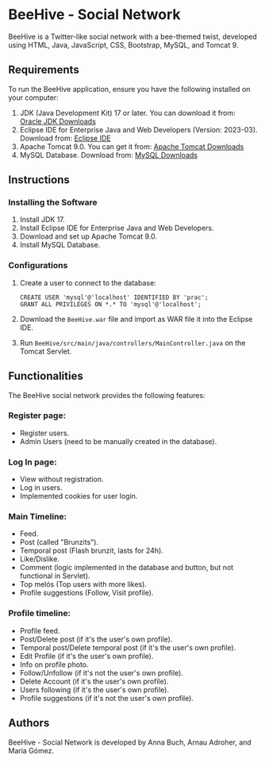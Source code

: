 # BeeHive - Social Network

BeeHive is a Twitter-like social network with a bee-themed twist, developed using HTML, Java, JavaScript, CSS, Bootstrap, MySQL, and Tomcat 9.

## Requirements
To run the BeeHive application, ensure you have the following installed on your computer:

1. JDK (Java Development Kit) 17 or later. You can download it from: [Oracle JDK Downloads](https://www.oracle.com/java/technologies/downloads/#jdk17-windows)
2. Eclipse IDE for Enterprise Java and Web Developers (Version: 2023-03). Download from: [Eclipse IDE](https://eclipseide.org/)
3. Apache Tomcat 9.0. You can get it from: [Apache Tomcat Downloads](https://tomcat.apache.org/download-90.cgi)
4. MySQL Database. Download from: [MySQL Downloads](https://dev.mysql.com/downloads/mysql/)

## Instructions
### Installing the Software
1. Install JDK 17.
2. Install Eclipse IDE for Enterprise Java and Web Developers.
3. Download and set up Apache Tomcat 9.0.
4. Install MySQL Database.

### Configurations
1. Create a user to connect to the database:
   ```
   CREATE USER 'mysql'@'localhost' IDENTIFIED BY 'prac';
   GRANT ALL PRIVILEGES ON *.* TO 'mysql'@'localhost';
   ```

2. Download the `BeeHive.war` file and import as WAR file it into the Eclipse IDE.
3. Run `BeeHive/src/main/java/controllers/MainController.java` on the Tomcat Servlet.

## Functionalities
The BeeHive social network provides the following features:

### Register page:
- Register users.
- Admin Users (need to be manually created in the database).

### Log In page:
- View without registration.
- Log in users.
- Implemented cookies for user login.

### Main Timeline:
- Feed.
- Post (called "Brunzits").
- Temporal post (Flash brunzit, lasts for 24h).
- Like/Dislike.
- Comment (logic implemented in the database and button, but not functional in Servlet).
- Top melós (Top users with more likes).
- Profile suggestions (Follow, Visit profile).

### Profile timeline:
- Profile feed.
- Post/Delete post (if it's the user's own profile).
- Temporal post/Delete temporal post (if it's the user's own profile).
- Edit Profile (if it's the user's own profile).
- Info on profile photo.
- Follow/Unfollow (if it's not the user's own profile).
- Delete Account (if it's the user's own profile).
- Users following (if it's the user's own profile).
- Profile suggestions (if it's not the user's own profile).

## Authors
BeeHive - Social Network is developed by Anna Buch, Arnau Adroher, and Maria Gómez.
